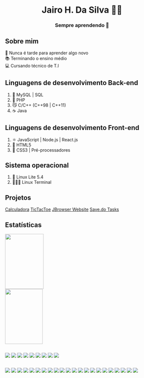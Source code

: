 <h1 align="center">Jairo H. Da Silva 👨‍💻</h1> 
<h3 align="center">Sempre aprendendo 📌</h3>

## Sobre mim
🌱 Nunca é tarde para aprender algo novo <br>
📚 Terminando o ensino médio <br>
💻 Cursando técnico de T.I <br>

## Linguagens de desenvolvimento Back-end
1. 🐬 MySQL | SQL
2. 🐘 PHP
3. 😼 C/C++ (C++98 | C++11)
4. ☕ Java

## Linguagens de desenvolvimento Front-end
1. ⚛️ JavaScript | Node.js | React.js
2. 📄 HTML5
3. 📰 CSS3 | Pré-processadores

## Sistema operacional
1. 🐧 Linux Lite 5.4
2. 🕵🏽‍♂️ Linux Terminal

## Projetos
[Calculadora](https://jairosilva2005.github.io/javascript-calculator/)
[TicTacToe](https://jairosilva2005.github.io/tictactoe/)
[JBrowser Website](http://jbrowser-website.vercel.app/)
[Save.do Tasks](https://cdpn.io/jairosilva2005/debug/QWvydEd/bZrQWKQDOaWk)

## Estatísticas

<div>
  <img src="https://github-readme-stats.vercel.app/api?username=jairosilva2005&show_icons=true&theme=dracula" width="50%" height="180em">
  <img src="https://github-readme-stats.vercel.app/api/top-langs/?username=jairosilva2005&layout=compact&theme=dracula&hide=html" width="49.5%" height="180em">
</div>

##

![](https://emojis.slackmojis.com/emojis/images/1613270271/12726/space_float.gif?1613270271)
![](https://emojis.slackmojis.com/emojis/images/1579644131/7581/elmofire.gif?1579644131)
![](https://emojis.slackmojis.com/emojis/images/1614889658/17301/computer.gif?1614889658)
![](https://emojis.slackmojis.com/emojis/images/1520808873/3643/cool-doge.gif?1520808873)
![](https://emojis.slackmojis.com/emojis/images/1561763719/5906/this-is-fine-fire.gif?1561763719)
![](https://emojis.slackmojis.com/emojis/images/1554740062/5584/deployparrot.gif?1554740062)
![](https://emojis.slackmojis.com/emojis/images/1626363216/47507/pepe-hacker.gif?1626363216)
![](https://emojis.slackmojis.com/emojis/images/1580448086/7667/think-about-it.png?1580448086)
![](https://emojis.slackmojis.com/emojis/images/1589323974/9036/stonks.png?1589323974)

##

![](https://img.shields.io/static/v1?label=%20&message=JavaScript&color=333&style=for-the-badge&logo=javascript) ![](https://img.shields.io/static/v1?label=%20&message=React&color=333&style=for-the-badge&logo=react) ![](https://img.shields.io/static/v1?label=%20&message=PHP&color=333&style=for-the-badge&logo=php) ![](https://img.shields.io/static/v1?label=%20&message=C&color=333&style=for-the-badge&logo=c) ![](https://img.shields.io/static/v1?label=%20&message=CPP&color=333&style=for-the-badge&logo=cplusplus) ![](https://img.shields.io/static/v1?label=%20&message=MySQL&color=333&style=for-the-badge&logo=mysql) ![](https://img.shields.io/static/v1?label=%20&message=SCSS&color=333&style=for-the-badge&logo=sass) ![](https://img.shields.io/static/v1?label=%20&message=node&color=333&style=for-the-badge&logo=node.js) ![](https://img.shields.io/static/v1?label=%20&message=html&color=333&style=for-the-badge&logo=html5) ![](https://img.shields.io/static/v1?label=%20&message=css&color=333&style=for-the-badge&logo=css3) ![](https://img.shields.io/static/v1?label=%20&message=Visual%20Studio%20Code&color=333&style=for-the-badge&logo=visual-studio-code) ![](https://img.shields.io/static/v1?label=%20&message=atom&color=333&style=for-the-badge&logo=atom) ![](https://img.shields.io/static/v1?label=%20&message=Java&color=333&style=for-the-badge&logo=java) ![](https://img.shields.io/static/v1?label=%20&message=Linux&color=333&style=for-the-badge&logo=linux) ![](https://img.shields.io/static/v1?label=%20&message=Windows%20XP/7/10&color=333&style=for-the-badge&logo=windows) ![](https://img.shields.io/static/v1?label=%20&message=Vim&color=333&style=for-the-badge&logo=vim) ![](https://img.shields.io/static/v1?label=%20&message=eclipse&color=333&style=for-the-badge&logo=eclipse) ![](https://img.shields.io/static/v1?label=%20&message=express&color=333&style=for-the-badge&logo=express) ![](https://img.shields.io/static/v1?label=%20&message=vivaldi&color=333&style=for-the-badge&logo=vivaldi) ![](https://img.shields.io/static/v1?label=%20&message=insomnia&color=333&style=for-the-badge&logo=insomnia) ![](https://img.shields.io/static/v1?label=%20&message=stackoverflow&color=333&style=for-the-badge&logo=stackoverflow) ![](https://img.shields.io/static/v1?label=%20&message=geeksforgeeks&color=333&style=for-the-badge&logo=geeksforgeeks)
